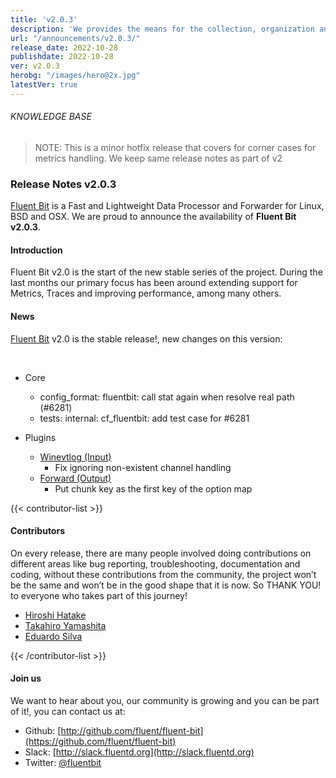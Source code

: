 ```yaml
---
title: 'v2.0.3'
description: 'We provides the means for the collection, organization and computerized retrieval of knowledgeand Lightweight Data Forwarder for Linux, BSD, macOS and Windows.'
url: "/announcements/v2.0.3/"
release_date: 2022-10-28
publishdate: 2022-10-28
ver: v2.0.3
herobg: "/images/hero@2x.jpg"
latestVer: true
---
```


###### KNOWLEDGE BASE

> NOTE: This is a minor hotfix release that covers for corner cases for metrics handling. We keep same 
release notes as part of v2

### Release Notes v2.0.3

[Fluent Bit](https://fluentbit.io) is a Fast and Lightweight Data Processor and Forwarder for Linux, 
BSD and OSX. We are proud to announce the availability of **Fluent Bit v2.0.3**.

#### Introduction

Fluent Bit v2.0 is the start of the new stable series of the project. During the last months our primary focus has been around extending support for Metrics, Traces and improving performance, among many others.

#### News

[Fluent Bit](https://fluentbit.io) v2.0 is the stable release!, new changes on this version:

<br>

 - Core
   - config_format: fluentbit: call stat again when resolve real path (#6281)
   - tests: internal: cf_fluentbit: add test case for #6281

 - Plugins
   - [Winevtlog (Input)](https://docs.fluentbit.io/manual/pipeline/inputs/winevtlog/)
      - Fix ignoring non-existent channel handling
   - [Forward (Output)](https://docs.fluentbit.io/manual/pipeline/outputs/forward/)
      - Put chunk key as the first key of the option map

{{< contributor-list >}}
#### Contributors

On every release, there are many people involved doing contributions on different areas like bug reporting, troubleshooting, documentation and coding, without these contributions from the community, the project won’t be the same and won’t be in the good shape that it is now. So THANK YOU! to everyone who takes part of this journey!

- [Hiroshi Hatake](https://github.com/cosmo0920)
- [Takahiro Yamashita](https://github.com/nokute78)
- [Eduardo Silva](https://github.com/edsiper)

{{< /contributor-list >}}

#### Join us

We want to hear about you, our community is growing and you can be part of it!, you can contact us at:

* Github: [http://github.com/fluent/fluent-bit](https://github.com/fluent/fluent-bit)
* Slack: [http://slack.fluentd.org](http://slack.fluentd.org)
* Twitter: [@fluentbit](https://twitter.com/fluentbit)
